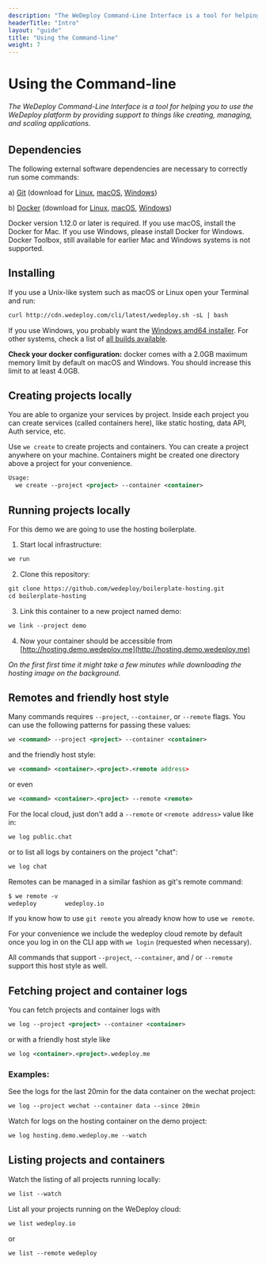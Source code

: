 ```yaml
---
description: "The WeDeploy Command-Line Interface is a tool for helping you to use the WeDeploy platform by providing support to things like creating, managing, and scaling applications."
headerTitle: "Intro"
layout: "guide"
title: "Using the Command-line"
weight: 7
---
```


# Using the Command-line

###### The WeDeploy Command-Line Interface is a tool for helping you to use the WeDeploy platform by providing support to things like creating, managing, and scaling applications.

<article id="1">

## Dependencies

The following external software dependencies are necessary to correctly run some commands:

a) [Git](https://git-scm.com/) (download for [Linux](https://git-scm.com/download/linux), [macOS](https://git-scm.com/download/mac), [Windows](https://git-scm.com/download/win))

b) [Docker](https://www.docker.com/) (download for [Linux](https://docs.docker.com/engine/installation/linux/), [macOS](https://download.docker.com/mac/stable/Docker.dmg), [Windows](https://download.docker.com/win/stable/InstallDocker.msi))

Docker version 1.12.0 or later is required. If you use macOS, install the Docker for Mac. If you use Windows, please install Docker for Windows. Docker Toolbox, still available for earlier Mac and Windows systems is not supported.

</article>

<article id="2">

## Installing

If you use a Unix-like system such as macOS or Linux open your Terminal and run:

```xml
curl http://cdn.wedeploy.com/cli/latest/wedeploy.sh -sL | bash
```

If you use Windows, you probably want the [Windows amd64 installer](https://bin.equinox.io/c/8WGbGy94JXa/cli-stable-windows-amd64.msi). For other systems, check a list of [all builds available](https://bin.equinox.io/c/8WGbGy94JXa/cli-stable-windows-amd64.zip).

**Check your docker configuration:** docker comes with a 2.0GB maximum memory limit by default on macOS and Windows. You should increase this limit to at least 4.0GB.

</article>

<article id="3">

## Creating projects locally

You are able to organize your services by project. Inside each project you can create services (called containers here), like static hosting, data API, Auth service, etc.

Use `we create` to create projects and containers. You can create a project anywhere on your machine. Containers might be created one directory above a project for your convenience.

```xml
Usage:
  we create --project <project> --container <container>
```

</article>

<article id="4">

## Running projects locally

For this demo we are going to use the hosting boilerplate.

1. Start local infrastructure:

```xml
we run
```

2. Clone this repository:

```xml
git clone https://github.com/wedeploy/boilerplate-hosting.git
cd boilerplate-hosting
```

3. Link this container to a new project named demo:

```xml
we link --project demo
```

4. Now your container should be accessible from [http://hosting.demo.wedeploy.me](http://hosting.demo.wedeploy.me)

*On the first first time it might take a few minutes while downloading the hosting image on the background.*

</article>

<article id="5">

## Remotes and friendly host style
Many commands requires `--project`, `--container`, or `--remote` flags. You can use the following patterns for passing these values:

```xml
we <command> --project <project> --container <container>
```

and the friendly host style:

```xml
we <command> <container>.<project>.<remote address>
```

or even

```xml
we <command> <container>.<project> --remote <remote>
```

For the local cloud, just don't add a `--remote` or `<remote address>` value like in:

```xml
we log public.chat
```

or to list all logs by containers on the project "chat":

```xml
we log chat
```

Remotes can be managed in a similar fashion as git's remote command:

```xml
$ we remote -v
wedeploy       	wedeploy.io
```

If you know how to use `git remote` you already know how to use `we remote`.

For your convenience we include the wedeploy cloud remote by default once you log in on the CLI app with `we login` (requested when necessary).

All commands that support `--project`, `--container`, and / or `--remote` support this host style as well.

</article>

<article id="6">

## Fetching project and container logs

You can fetch projects and container logs with

```xml
we log --project <project> --container <container>
```

or with a friendly host style like

```xml
we log <container>.<project>.wedeploy.me
```

### Examples:

See the logs for the last 20min for the data container on the wechat project:

```xml
we log --project wechat --container data --since 20min
```

Watch for logs on the hosting container on the demo project:
```xml
we log hosting.demo.wedeploy.me --watch
```

</article>

<article id="7">

## Listing projects and containers

Watch the listing of all projects running locally:
```xml
we list --watch
```

List all your projects running on the WeDeploy cloud:
```xml
we list wedeploy.io
```

or
```xml
we list --remote wedeploy
```
</article>